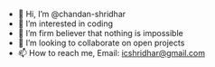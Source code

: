 - 👋 Hi, I’m @chandan-shridhar
- 👀 I’m interested in coding
- 🌱 I’m firm believer that nothing is impossible
- 💞️ I’m looking to collaborate on open projects
- 📫 How to reach me, Email: icshridhar@gmail.com

<!---
chandan-shridhar/chandan-shridhar is a ✨ special ✨ repository because its `README.md` (this file) appears on your GitHub profile.
You can click the Preview link to take a look at your changes.
--->
